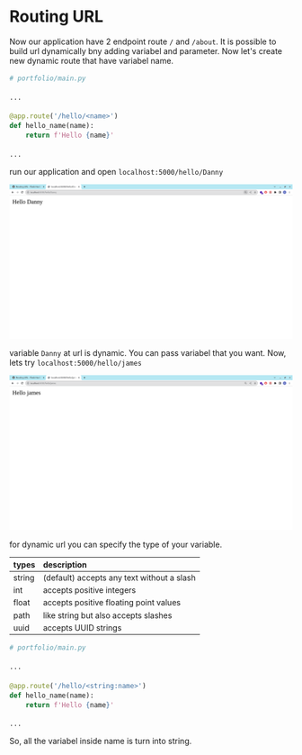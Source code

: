 # Routing URL

Now our application have 2 endpoint route `/` and `/about`. It is possible to build url dynamically bny adding variabel and parameter. Now let's create new dynamic route that have variabel name.

``` python
# portfolio/main.py

...

@app.route('/hello/<name>')
def hello_name(name):
    return f'Hello {name}'

...

```

run our application and open `localhost:5000/hello/Danny`

![dynamic name](1.png)

variable `Danny` at url is dynamic. You can pass variabel that you want. Now, lets try `localhost:5000/hello/james`

![dynamic name 2](2.png)

for dynamic url you can specify the type of your variable.

| types | description |
| :--- | :--- |
| string | (default) accepts any text without a slash |
| int | accepts positive integers |
| float | accepts positive floating point values |
| path | like string but also accepts slashes |
| uuid | accepts UUID strings |


``` python
# portfolio/main.py

...

@app.route('/hello/<string:name>')
def hello_name(name):
    return f'Hello {name}'

...

```

So, all the variabel inside name is turn into string.